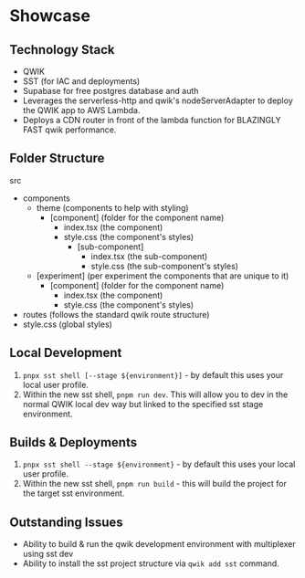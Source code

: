 # Showcase

## Technology Stack
- QWIK
- SST (for IAC and deployments)
- Supabase for free postgres database and auth
- Leverages the serverless-http and qwik's nodeServerAdapter to deploy the QWIK app to AWS Lambda.
- Deploys a CDN router in front of the lambda function for BLAZINGLY FAST qwik performance.

## Folder Structure
 src
  - components
    - theme (components to help with styling)
      - [component] (folder for the component name)
        - index.tsx (the component)
        - style.css (the component's styles)
          - [sub-component]
            - index.tsx (the sub-component)
            - style.css (the sub-component's styles)
    - [experiment] (per experiment the components that are unique to it)
      - [component] (folder for the component name)
        - index.tsx (the component)
        - style.css (the component's styles)
  - routes (follows the standard qwik route structure)
  - style.css (global styles)

## Local Development

1. `pnpx sst shell [--stage ${environment}]` - by default this uses your local user profile.
2. Within the new sst shell, `pnpm run dev`. This will allow you to dev in the normal QWIK local dev way but linked to the specified sst stage environment.

## Builds & Deployments

1. `pnpx sst shell --stage ${environment}` - by default this uses your local user profile.
2. Within the new sst shell, `pnpm run build` - this will build the project for the target sst environment.

## Outstanding Issues

- Ability to build & run the qwik development environment with multiplexer using sst dev
- Ability to install the sst project structure via `qwik add sst` command.
